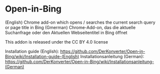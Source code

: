 # Open-in-Bing
(English) Chrome add-on which opens / searches the current search query or page title in Bing
(Gmerman) Chrome-Add-on, das die aktuelle Suchanfrage oder den Aktuellen Webseitentitel in Bing öffnet

This addon is released under the CC BY 4.0 license

Installation guide (English): https://github.com/DerKonverter/Open-in-Bing/wiki/Installation-guide-(English)
Installationsanleitung (German): https://github.com/DerKonverter/Open-in-Bing/wiki/Installationsanleitung-(German)
